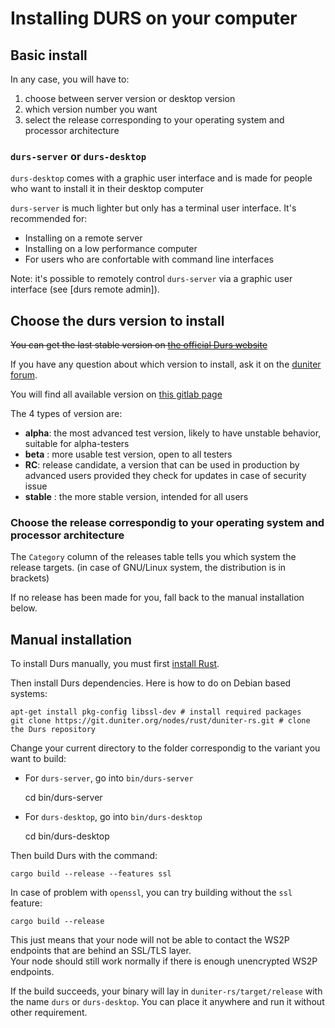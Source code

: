 # Installing DURS on your computer

## Basic install

In any case, you will have to:

1. choose between server version or desktop version
2. which version number you want
3. select the release corresponding to your operating system and processor architecture

### `durs-server` or `durs-desktop`

`durs-desktop` comes with a graphic user interface and is made for people who want to install it in their desktop computer

`durs-server` is much lighter but only has a terminal user interface. It's recommended for:

* Installing on a remote server
* Installing on a low performance computer
* For users who are confortable with command line interfaces

Note: it's possible to remotely control `durs-server` via a graphic user interface (see [durs remote admin]).

## Choose the durs version to install

<s>You can get the last stable version on [the official Durs website](durs.info)</s>

If you have any question about which version to install, ask it on the [duniter forum](https://forum.duniter.org/).

You will find all available version on [this gitlab page](https://git.duniter.org/nodes/rust/duniter-rs/tags)

The 4 types of version are:

* **alpha**: the most advanced test version, likely to have unstable behavior, suitable for alpha-testers
* **beta** : more usable test version, open to all testers
* **RC**: release candidate, a version that can be used in production by advanced users provided they check for updates in case of security issue
* **stable** : the more stable version, intended for all users

### Choose the release correspondig to your operating system and processor architecture

The `Category` column of the releases table tells you which system the release targets. (in case of GNU/Linux system, the distribution is in brackets)

If no release has been made for you, fall back to the manual installation below.

## Manual installation

To install Durs manually, you must first [install Rust](https://www.rust-lang.org/tools/install).

Then install Durs dependencies. Here is how to do on Debian based systems:

    apt-get install pkg-config libssl-dev # install required packages
    git clone https://git.duniter.org/nodes/rust/duniter-rs.git # clone the Durs repository

Change your current directory to the folder correspondig to the variant you want to build:

* For `durs-server`, go into `bin/durs-server`

    cd bin/durs-server

* For `durs-desktop`, go into `bin/durs-desktop`

    cd bin/durs-desktop

Then build Durs with the command:

    cargo build --release --features ssl

In case of problem with `openssl`, you can try building without the `ssl` feature:

    cargo build --release

This just means that your node will not be able to contact the WS2P endpoints that are behind an SSL/TLS layer.  
Your node should still work normally if there is enough unencrypted WS2P endpoints.

If the build succeeds, your binary will lay in `duniter-rs/target/release` with the name `durs` or `durs-desktop`.
You can place it anywhere and run it without other requirement.
